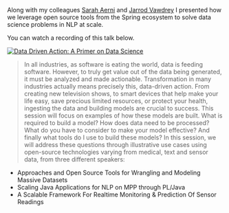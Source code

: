 Along with my colleagues [Sarah Aerni](https://www.linkedin.com/in/sarahaerni) and [Jarrod Vawdrey](https://www.linkedin.com/in/jvawdrey) I presented how we leverage open source tools from the Spring ecosystem to solve data science problems in NLP at scale.

You can watch a recording of this talk below.

[![Data Driven Action: A Primer on Data Science](https://raw.githubusercontent.com/vatsan/vatsan.github.io/master/assets/img/sample/data_driven_action_ds_primer_2015.jpg)](https://www.youtube.com/watch?v=BZLvKbtnCpw)

> In all industries, as software is eating the world, data is feeding software. However, to truly get value out of the data being generated, it must be analyzed and made actionable. Transformation in many industries actually means precisely this, data-driven action. From creating new television shows, to smart devices that help make your life easy, save precious limited resources, or protect your health, ingesting the data and building models are crucial to success.
This session will focus on examples of how these models are built. What is required to build a model? How does data need to be processed? What do you have to consider to make your model effective? And finally what tools do I use to build these models?
In this session, we will address these questions through illustrative use cases using open-source technologies varying from medical, text and sensor data, from three different speakers:
- Approaches and Open Source Tools for Wrangling and Modeling Massive Datasets
- Scaling Java Applications for NLP on MPP through PL/Java
- A Scalable Framework For Realtime Monitoring & Prediction Of Sensor Readings
